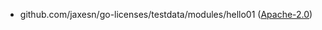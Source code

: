 
 - github.com/jaxesn/go-licenses/testdata/modules/hello01 ([Apache-2.0](https://github.com/jaxesn/go-licenses/blob/HEAD/testdata/modules/hello01/LICENSE))
